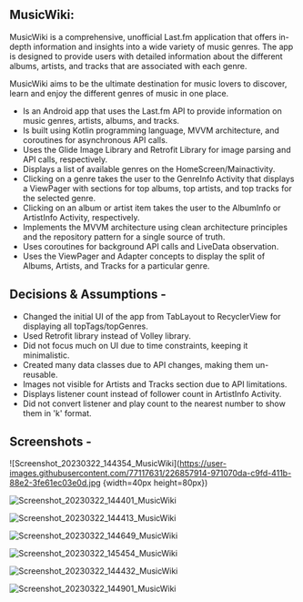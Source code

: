 ## MusicWiki:

MusicWiki is a comprehensive, unofficial Last.fm application that offers in-depth information and insights into a wide variety of music genres. The app is designed to provide users with detailed information about the different albums, artists, and tracks that are associated with each genre.

MusicWiki aims to be the ultimate destination for music lovers to discover, learn and enjoy the different genres of music in one place.

- Is an Android app that uses the Last.fm API to provide information on music genres, artists, albums, and tracks.
- Is built using Kotlin programming language, MVVM architecture, and coroutines for asynchronous API calls.
- Uses the Glide Image Library and Retrofit Library for image parsing and API calls, respectively.
- Displays a list of available genres on the HomeScreen/Mainactivity.
- Clicking on a genre takes the user to the GenreInfo Activity that displays a ViewPager with sections for top albums, top artists, and top tracks for the selected genre.
- Clicking on an album or artist item takes the user to the AlbumInfo or ArtistInfo Activity, respectively.
- Implements the MVVM architecture using clean architecture principles and the repository pattern for a single source of truth.
- Uses coroutines for background API calls and LiveData observation.
- Uses the ViewPager and Adapter concepts to display the split of Albums, Artists, and Tracks for a particular genre.

## Decisions & Assumptions -
- Changed the initial UI of the app from TabLayout to RecyclerView for displaying all topTags/topGenres.
- Used Retrofit library instead of Volley library.
- Did not focus much on UI due to time constraints, keeping it minimalistic.
- Created many data classes due to API changes, making them un-reusable.
- Images not visible for Artists and Tracks section due to API limitations.
- Displays listener count instead of follower count in ArtistInfo Activity.
- Did not convert listener and play count to the nearest number to show them in 'k' format.

## Screenshots -
![Screenshot_20230322_144354_MusicWiki](https://user-images.githubusercontent.com/77117631/226857914-971070da-c9fd-411b-88e2-3fe61ec03e0d.jpg {width=40px height=80px})

![Screenshot_20230322_144401_MusicWiki](https://user-images.githubusercontent.com/77117631/226858003-bd64d20e-cef9-420f-9a83-354755e8993c.jpg)

![Screenshot_20230322_144413_MusicWiki](https://user-images.githubusercontent.com/77117631/226858120-8e477299-b209-4e40-b140-a22f6a6d103a.jpg)

![Screenshot_20230322_144649_MusicWiki](https://user-images.githubusercontent.com/77117631/226858188-e6b4b910-60eb-47c6-9acd-ada1bc2fa9ba.jpg)

![Screenshot_20230322_145454_MusicWiki](https://user-images.githubusercontent.com/77117631/226858613-1a541cfc-0189-41dd-ba6f-1fe35761d5ac.jpg)

![Screenshot_20230322_144432_MusicWiki](https://user-images.githubusercontent.com/77117631/226858652-41e34210-1fae-410b-b662-1af8255deab6.jpg)

![Screenshot_20230322_144901_MusicWiki](https://user-images.githubusercontent.com/77117631/226858693-052b5f43-bd36-4794-9bc3-623610785969.jpg)

